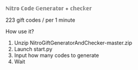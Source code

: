 ℕ𝕚𝕥𝕣𝕠 ℂ𝕠𝕕𝕖 𝔾𝕖𝕟𝕖𝕣𝕒𝕥𝕠𝕣 + 𝕔𝕙𝕖𝕔𝕜𝕖𝕣

223 gift codes / per 1 minute



How use it?
1. Unzip NitroGiftGeneratorAndChecker-master.zip 
2. Launch start.py
3. Input how many codes to generate
4. Wait
